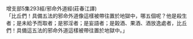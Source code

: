 增支部5集293經/邪命外道經(莊春江譯)  
「比丘們！具備五法的邪命外道像這樣被帶往置於地獄中，哪五個呢？他是殺生者；是未給予而取者；是邪淫者；是妄語者；是榖酒、果酒、酒放逸處者，比丘們！具備這五法的邪命外道這樣被帶往置於地獄中。」  
  
  
